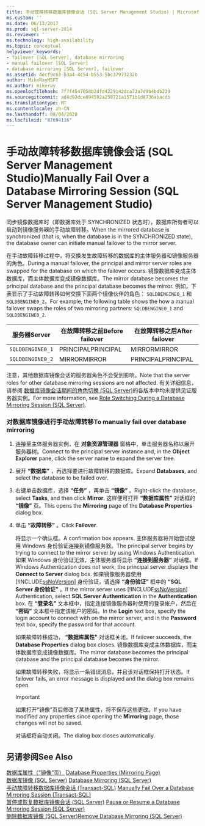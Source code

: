 ```yaml
---
title: 手动故障转移数据库镜像会话 (SQL Server Management Studio) | Microsoft Docs
ms.custom: ''
ms.date: 06/13/2017
ms.prod: sql-server-2014
ms.reviewer: ''
ms.technology: high-availability
ms.topic: conceptual
helpviewer_keywords:
- failover [SQL Server], database mirroring
- manual failover [SQL Server]
- database mirroring [SQL Server], failover
ms.assetid: 4ecf9c63-b3a4-4c54-b553-5bc37973232b
author: MikeRayMSFT
ms.author: mikeray
ms.openlocfilehash: 7f7f4547058b2dfd4229142dca73a7d9b4bdb239
ms.sourcegitcommit: ad4d92dce894592a259721a1571b1d8736abacdb
ms.translationtype: MT
ms.contentlocale: zh-CN
ms.lasthandoff: 08/04/2020
ms.locfileid: "87694116"
---
```

# <a name="manually-fail-over-a-database-mirroring-session-sql-server-management-studio"></a><span data-ttu-id="3a1cb-102">手动故障转移数据库镜像会话 (SQL Server Management Studio)</span><span class="sxs-lookup"><span data-stu-id="3a1cb-102">Manually Fail Over a Database Mirroring Session (SQL Server Management Studio)</span></span>
  <span data-ttu-id="3a1cb-103">同步镜像数据库时（即数据库处于 SYNCHRONIZED 状态时），数据库所有者可以启动到镜像服务器的手动故障转移。</span><span class="sxs-lookup"><span data-stu-id="3a1cb-103">When the mirrored database is synchronized (that is, when the database is in the SYNCHRONIZED state), the database owner can initiate manual failover to the mirror server.</span></span>  
  
 <span data-ttu-id="3a1cb-104">在手动故障转移过程中，将交换发生故障转移的数据库的主体服务器和镜像服务器的角色。</span><span class="sxs-lookup"><span data-stu-id="3a1cb-104">During a manual failover, the principal and mirror server roles are swapped for the database on which the failover occurs.</span></span> <span data-ttu-id="3a1cb-105">镜像数据库变成主体数据库，而主体数据库变成镜像数据库。</span><span class="sxs-lookup"><span data-stu-id="3a1cb-105">The mirror database becomes the principal database and the principal database becomes the mirror.</span></span> <span data-ttu-id="3a1cb-106">例如，下表显示了手动故障转移如何交换下面两个镜像伙伴的角色： `SQLDBENGINE0_1` 和 `SQLDBENGINE0_2`。</span><span class="sxs-lookup"><span data-stu-id="3a1cb-106">For example, the following table shows the how a manual failover swaps the roles of two mirroring partners: `SQLDBENGINE0_1` and `SQLDBENGINE0_2`.</span></span>  
  
|<span data-ttu-id="3a1cb-107">服务器</span><span class="sxs-lookup"><span data-stu-id="3a1cb-107">Server</span></span>|<span data-ttu-id="3a1cb-108">在故障转移之前</span><span class="sxs-lookup"><span data-stu-id="3a1cb-108">Before failover</span></span>|<span data-ttu-id="3a1cb-109">在故障转移之后</span><span class="sxs-lookup"><span data-stu-id="3a1cb-109">After failover</span></span>|  
|------------|---------------------|--------------------|  
|`SQLDBENGINE0_1`|<span data-ttu-id="3a1cb-110">PRINCIPAL</span><span class="sxs-lookup"><span data-stu-id="3a1cb-110">PRINCIPAL</span></span>|<span data-ttu-id="3a1cb-111">MIRROR</span><span class="sxs-lookup"><span data-stu-id="3a1cb-111">MIRROR</span></span>|  
|`SQLDBENGINE0_2`|<span data-ttu-id="3a1cb-112">MIRROR</span><span class="sxs-lookup"><span data-stu-id="3a1cb-112">MIRROR</span></span>|<span data-ttu-id="3a1cb-113">PRINCIPAL</span><span class="sxs-lookup"><span data-stu-id="3a1cb-113">PRINCIPAL</span></span>|  
  
 <span data-ttu-id="3a1cb-114">注意，其他数据库镜像会话的服务器角色不会受到影响。</span><span class="sxs-lookup"><span data-stu-id="3a1cb-114">Note that the server roles for other database mirroring sessions are not affected.</span></span> <span data-ttu-id="3a1cb-115">有关详细信息，请参阅 [数据库镜像会话期间的角色切换 (SQL Server)](role-switching-during-a-database-mirroring-session-sql-server.md)的各版本中均未提供见证服务器实例。</span><span class="sxs-lookup"><span data-stu-id="3a1cb-115">For more information, see [Role Switching During a Database Mirroring Session &#40;SQL Server&#41;](role-switching-during-a-database-mirroring-session-sql-server.md).</span></span>  
  
### <a name="to-manually-fail-over-database-mirroring"></a><span data-ttu-id="3a1cb-116">对数据库镜像进行手动故障转移</span><span class="sxs-lookup"><span data-stu-id="3a1cb-116">To manually fail over database mirroring</span></span>  
  
1.  <span data-ttu-id="3a1cb-117">连接至主体服务器实例，在 **对象资源管理器** 窗格中，单击服务器名称以展开服务器树。</span><span class="sxs-lookup"><span data-stu-id="3a1cb-117">Connect to the principal server instance and, in the **Object Explorer** pane, click the server name to expand the server tree.</span></span>  
  
2.  <span data-ttu-id="3a1cb-118">展开 **“数据库”** ，再选择要进行故障转移的数据库。</span><span class="sxs-lookup"><span data-stu-id="3a1cb-118">Expand **Databases**, and select the database to be failed over.</span></span>  
  
3.  <span data-ttu-id="3a1cb-119">右键单击数据库，选择 **“任务”** ，再单击 **“镜像”** 。</span><span class="sxs-lookup"><span data-stu-id="3a1cb-119">Right-click the database, select **Tasks**, and then click **Mirror**.</span></span> <span data-ttu-id="3a1cb-120">这样便可打开 **“数据库属性”** 对话框的 **“镜像”** 页。</span><span class="sxs-lookup"><span data-stu-id="3a1cb-120">This opens the **Mirroring** page of the **Database Properties** dialog box.</span></span>  
  
4.  <span data-ttu-id="3a1cb-121">单击 **“故障转移”** 。</span><span class="sxs-lookup"><span data-stu-id="3a1cb-121">Click **Failover**.</span></span>  
  
     <span data-ttu-id="3a1cb-122">将显示一个确认框。</span><span class="sxs-lookup"><span data-stu-id="3a1cb-122">A confirmation box appears.</span></span>  <span data-ttu-id="3a1cb-123">主体服务器将开始尝试使用 Windows 身份验证连接到镜像服务器。</span><span class="sxs-lookup"><span data-stu-id="3a1cb-123">The principal server begins by trying to connect to the mirror server by using Windows Authentication.</span></span> <span data-ttu-id="3a1cb-124">如果 Windows 身份验证无效，主体服务器将显示 **“连接到服务器”** 对话框。</span><span class="sxs-lookup"><span data-stu-id="3a1cb-124">If Windows Authentication does not work, the principal server displays the **Connect to Server** dialog box.</span></span> <span data-ttu-id="3a1cb-125">如果镜像服务器使用 [!INCLUDE[ssNoVersion](../../includes/ssnoversion-md.md)] 身份验证，请选择 **“身份验证”** 框中的 **“SQL Server 身份验证”** 。</span><span class="sxs-lookup"><span data-stu-id="3a1cb-125">If the mirror server uses [!INCLUDE[ssNoVersion](../../includes/ssnoversion-md.md)] Authentication, select **SQL Server Authentication** in the **Authentication** box.</span></span> <span data-ttu-id="3a1cb-126">在 **“登录名”** 文本框中，指定连接镜像服务器时使用的登录帐户，然后在 **“密码”** 文本框中指定该帐户的密码。</span><span class="sxs-lookup"><span data-stu-id="3a1cb-126">In the **Login** text box, specify the login account to connect with on the mirror server, and in the **Password** text box, specify the password for that account.</span></span>  
  
     <span data-ttu-id="3a1cb-127">如果故障转移成功， **“数据库属性”** 对话框关闭。</span><span class="sxs-lookup"><span data-stu-id="3a1cb-127">If failover succeeds, the **Database Properties** dialog box closes.</span></span> <span data-ttu-id="3a1cb-128">镜像数据库变成主体数据库，而主体数据库变成镜像数据库。</span><span class="sxs-lookup"><span data-stu-id="3a1cb-128">The mirror database becomes the principal database and the principal database becomes the mirror.</span></span>  
  
     <span data-ttu-id="3a1cb-129">如果故障转移失败，将显示一条错误消息，并且该对话框保持打开状态。</span><span class="sxs-lookup"><span data-stu-id="3a1cb-129">If failover fails, an error message is displayed and the dialog box remains open.</span></span>  
  
    > [!IMPORTANT]  
    >  <span data-ttu-id="3a1cb-130">如果打开“镜像”页后修改了某些属性，将不保存这些更改。</span><span class="sxs-lookup"><span data-stu-id="3a1cb-130">If you have modified any properties since opening the **Mirroring** page, those changes will not be saved.</span></span>  
  
     <span data-ttu-id="3a1cb-131">对话框将自动关闭。</span><span class="sxs-lookup"><span data-stu-id="3a1cb-131">The dialog box closes automatically.</span></span>  
  
## <a name="see-also"></a><span data-ttu-id="3a1cb-132">另请参阅</span><span class="sxs-lookup"><span data-stu-id="3a1cb-132">See Also</span></span>  
 <span data-ttu-id="3a1cb-133">[数据库属性（“镜像”页）](../../relational-databases/databases/database-properties-mirroring-page.md) </span><span class="sxs-lookup"><span data-stu-id="3a1cb-133">[Database Properties &#40;Mirroring Page&#41;](../../relational-databases/databases/database-properties-mirroring-page.md) </span></span>  
 <span data-ttu-id="3a1cb-134">[数据库镜像 (SQL Server)](database-mirroring-sql-server.md) </span><span class="sxs-lookup"><span data-stu-id="3a1cb-134">[Database Mirroring &#40;SQL Server&#41;](database-mirroring-sql-server.md) </span></span>  
 <span data-ttu-id="3a1cb-135">[手动故障转移数据库镜像会话 (Transact-SQL)](manually-fail-over-a-database-mirroring-session-transact-sql.md) </span><span class="sxs-lookup"><span data-stu-id="3a1cb-135">[Manually Fail Over a Database Mirroring Session &#40;Transact-SQL&#41;](manually-fail-over-a-database-mirroring-session-transact-sql.md) </span></span>  
 <span data-ttu-id="3a1cb-136">[暂停或恢复数据库镜像会话 (SQL Server)](pause-or-resume-a-database-mirroring-session-sql-server.md) </span><span class="sxs-lookup"><span data-stu-id="3a1cb-136">[Pause or Resume a Database Mirroring Session &#40;SQL Server&#41;](pause-or-resume-a-database-mirroring-session-sql-server.md) </span></span>  
 [<span data-ttu-id="3a1cb-137">删除数据库镜像 (SQL Server)</span><span class="sxs-lookup"><span data-stu-id="3a1cb-137">Remove Database Mirroring &#40;SQL Server&#41;</span></span>](remove-database-mirroring-sql-server.md)  
  
  
